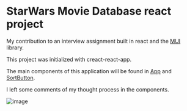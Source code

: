 # StarWars Movie Database react project

My contribution to an interview assignment built in react and the [MUI](https://mui.com/>) library.

This project was initialized with creact-react-app.

The main components of this application will be found in [App](src/App.js) and [SortButton](src/SortButton.js).

I left some comments of my thought process in the components.

![image](https://user-images.githubusercontent.com/19295785/143509622-c08ad40c-943d-4882-b99f-04bdd245aada.png)
